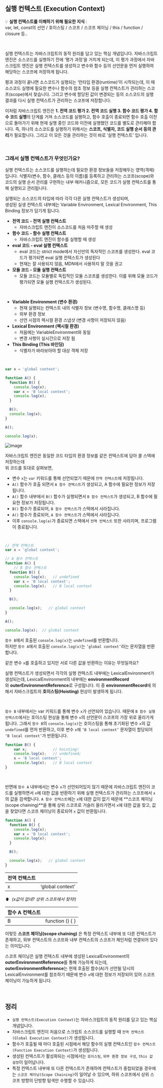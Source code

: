 ## 실행 컨텍스트 (Execution Context)

💡 **실행 컨텍스트를 이해하기 위해 필요한 지식** :<br />
var, let, const의 선언 / 호이스팅 / 스코프 / 스코프 체이닝 / this / function / closure 등..

<br />

실행 컨텍스트는 자바스크립트의 동작 원리를 담고 있는 핵심 개념입니다. 자바스크립트 엔진은 소스코드를 실행하기 전에 ‘평가 과정’을 거치게 되는데, 이 평가 과정에서 자바스크립트 엔진은 실행 컨텍스트를 생성하고 변수와 함수 등의 선언문을 먼저 실행하여 해당하는 스코프에 저장하게 됩니다.

평과 과정이 끝나면 소스코드가 실행되는 ‘런타임 환경(runtime)’이 시작되는데, 이 때 소스코드 실행에 필요한 변수나 함수의 참조 정보 등을 실행 컨텍스트가 관리하는 스코프(scope)에서 찾습니다. 그리고 변수에 할당된 값이 변경되는 등의 소스코드의 실행 결과를 다시 실행 컨텍스트가 관리하는 스코프에 저장합니다.

이처럼 자바스크립트 엔진은 **1. 전역 코드 평가 2. 전역 코드 실행 3. 함수 코드 평가 4. 함수 코드 실행**의 단계를 거쳐 소스코드를 실행하고, 함수 호출이 종료되면 함수 호출 이전으로 돌아가기 위해 현재 실행 중인 코드와 이전에 실행했던 코드를 별도로 관리해야 합니다. 즉, 하나의 소스코드를 실행하기 위해서는 **스코프, 식별자, 코드 실행 순서 등의 관리**가 필요합니다. 그리고 이 모든 것을 관리하는 것이 바로 ‘실행 컨텍스트’ 입니다.

<br />

### 그래서 실행 컨텍스트가 무엇인가요?

실행 컨텍스트는 소스코드를 실행하는데 필요한 환경 정보들을 저장해두는 영역(객체)입니다. 식별자(변수, 함수, 클래스 등의 이름)를 등록하고 관리하는 스코프(scope)와 코드의 실행 순서 관리를 구현하는 내부 매커니즘으로, 모든 코드가 실행 컨텍스트를 통해 실행되고 관리됩니다.

실행되는 소스코드의 타입에 따라 각각 다른 실행 컨텍스트가 생성되며,<br />
생성된 실생 컨텍스트 내부에는 Variable Environment, Lexical Environment, This Binding 정보가 담기게 됩니다.

- **전역 코드 - 전역 실행 컨텍스트**
    - 자바스크립트 엔진이 소스코드를 처음 마주할 때 생성
- **함수 코드 - 함수 실행 컨텍스트**
    - 자바스크립트 엔진이 함수를 실행할 때 생성
- **eval 코드 - eval 실행 컨텍스트**
    - eval 코드는 strict mode에서 자신만의 독자적인 스코프를 생성한다. eval 코드가 평가되면 eval 실행 컨텍스트가 생성된다
    - 현재는 잘 사용되지 않음, MDN에서 사용하지 말 것을 권고
- **모듈 코드 - 모듈 실행 컨텍스트**
    - 모듈 코드는 모듈별로 독립적인 모듈 스코프를 생성한다. 이를 위해 모듈 코드가 평가되면 모듈 실행 컨텍스트가 생성된다.

<br />

- **Variable Environment (변수 환경)**
    - 현재 실행되는 컨텍스트 내의 식별자 정보 (변수명, 함수명, 클래스명 등)
    - 외부 환경 정보
    - 선언 시점의 렉시컬 환경 스냅샷 (변경 사항이 저장되지 않음)
- **Lexical Environment (렉시컬 환경)**
    - 처음에는 VariableEnvironment와 동일
    - 변경 사항이 실시간으로 저장 됨
- **This Binding (This 바인딩)**
    - 식별자가 바라보아야 할 대상 객체 저장

<br />

```jsx
var x = 'global context';

function A() {
  function B() {
    console.log(x);
    var x = 'B local context';
    console.log(x);
  }

  B();
  console.log(x);
}

A();

console.log(x);
```

![image](https://github.com/dev-junehee/front-interview-questions-archive/assets/116873887/e6aa5afc-7678-4525-963f-588a2577db75)

자바스크립트 엔진은 동일한 코드 타입의 환경 정보를 같은 컨텍스트에 담아 콜 스택에 저장하는데<br />
위 코드를 토대로 살펴보면,

- 변수 `x`는 `var` 키워드를 통해 선언되었기 때문에 `전역 컨텍스트`에 저장됩니다.
- `A()` 함수가 호출 되면서 `A 함수 컨텍스트`가 생성되고, A 함수에 필요한 정보가 저장됩니다.
- `A()` 함수 내부에서 `B()` 함수가 실행되면서 `B 함수 컨텍스트`가 생성되고, B 함수에 필요한 정보가 저장됩니다.
- `B()` 함수가 종료되어, `B 함수 컨텍스트`가 스택에서 사라집니다.
- `A()` 함수가 종료되어, `A 함수 컨텍스트`가 스택에서 사라집니다.
- 이후 `console.log(a)`가 종료되면 스택에서 `전역 컨텍스트` 또한 사라지며, 프로그램이 종료됩니다.

<br />

```jsx
// 전역 컨텍스트
var x = 'global context';

// A 함수 컨텍스트
function A() {
	// B 함수 컨텍스트
  function B() {
    console.log(x);   // undefined
    var x = 'B local context';
    console.log(x);   // B local context
  }

  B();

  console.log(x);   // global context
}

A();

console.log(x);  // global context
```

`함수 B`에서 호출된 `console.log(x)`는 `undefined`를 반환합니다.<br />
하지만 `함수 A`에서 호출된 `console.log(x)`는 `‘global context’`라는 문자열을 반환합니다.

같은 변수 `x`를 호출하고 있지만 서로 다른 값을 반환하는 이유는 무엇일까요?

실행 컨텍스트가 생성되면서 각각의 실행 컨텍스트 내부에는 LexicalEnvironment가 생성되는데,
LexicalEnvironment의 내부에는 **environmentRecord**와 **outerEnvironmentReference**로 구성됩니다.
이 중 **environmentRecord**에 의해서 자바스크립트의 **호이스팅(Hoisting)** 현상이 발생하게 됩니다.

<br />

`함수 B` 내부에서는 var 키워드를 통해 변수 `x`가 선언되어 있습니다. 때문에 `B 함수 실행 컨텍스트`에서는 호이스팅 현상을 통해 변수 `x`의 선언문이 스코프의 가장 위로 올라가게 됩니다. 그래서 `함수 B`의 `console.log(x)`는 호이스팅을 통해 초기화된 변수 `x`의 값 `undefined`를 먼저 반환하고, 이후 변수 `x`에 `‘B local context’` 문자열이 할당되어 `‘B local context’`가 반환됩니다.

```jsx
function B() {
	var x;            // hoisting!
	console.log(x);   // undefined;
	x = 'B local context';
	console.log(x);   // B local context
}
```

<br />

반면에 `함수 A` 내부에서는 변수 `x`가 선언되어있지 않기 때문에 자바스크립트 엔진이 코드를 실행하면서 `x`에 대한 값을 반환하기 위해 실행 컨텍스트가 관리하는 스코프에서 `x`의 값을 검색합니다. `A 함수 컨텍스트`에는 `x`에 대한 값이 없기 때문에 **스코프 체이닝(scope chaining)**을 통해 상위 스코프로 거슬러 올라가면서 `x`에 대한 값을 찾고, 값을 찾았다면 스코프 체이닝이 종료되어 `x` 값이 반환됩니다.

```jsx
function A() {
  function B() {
    console.log(x);
    var x = 'B local context';
    console.log(x);
  }

  B();

  console.log(x);   // global context
}
```

| 전역 컨텍스트 |  |
| --- | --- |
| x | ‘global context’ |

⬆️  *(x값이 없네? 상위 스코프에서 찾자!)*

| 함수 A 컨텍스트 |  |
| --- | --- |
| B | function () { } |

이렇듯 **스코프 체이닝(scope chaining)** 은 특정 컨텍스트 내부에 또 다른 컨텍스트가 존재하고, 외부 컨텍스트의 스코프와 내부 컨텍스트의 스코프가 체인처럼 연결되어 있다는 의미입니다.

스코프 체이닝은 실행 컨텍스트 내부에 생성된 LexicalEnvironment의 **outerEnvironmentReference**를 통해 가능하게 되는데, **outerEnvironmentReference**는 현재 호출된 함수(A)가 선언될 당시의 LexicalEnvironment를 참조하기 때문에 변수 `x`에 대한 정보가 저장되어 있어 스코프 체이닝이 가능하게 됩니다. 

<br />

## 정리

- `실행 컨텍스트(Execution Context)`는 자바스크립트의 동작 원리를 담고 있는 핵심 개념입니다.
- 자바스크립트 엔진이 처음으로 스크립트 소스코드를 실행할 때 `전역 컨텍스트(Global Execution Context)`가 생성됩니다.
- 함수가 호출될 때 마다 호출된 시점에서 해당 함수의 실행 컨텍스트인 `함수 컨텍스트(Function Execution Context)`가 생성됩니다.
- 생성된 컨텍스트가 활성화되는 시점에서는 `호이스팅`, `외부 환경 정보 구성`, `this 값 설정`이 일어납니다.
- 특정 컨텍스트 내부에 또 다른 컨텍스트가 존재하여 컨텍스트가 중첩되었을 경우에는 `스코프 체이닝(Scope Chaining)`이 일어날 수 있으며, 하위 스코프에서 상위 스코프 방향의 단방향 탐색만 수행할 수 있습니다.

